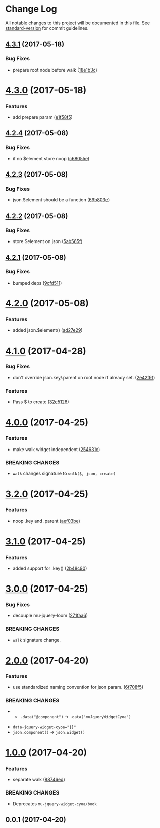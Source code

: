 # Change Log

All notable changes to this project will be documented in this file. See [standard-version](https://github.com/conventional-changelog/standard-version) for commit guidelines.

<a name="4.3.1"></a>
## [4.3.1](https://github.com/mu-lib/mu-jquery-widget-cyoa/compare/v4.3.0...v4.3.1) (2017-05-18)


### Bug Fixes

* prepare root node before walk ([18e1b3c](https://github.com/mu-lib/mu-jquery-widget-cyoa/commit/18e1b3c))



<a name="4.3.0"></a>
# [4.3.0](https://github.com/mu-lib/mu-jquery-widget-cyoa/compare/v4.2.4...v4.3.0) (2017-05-18)


### Features

* add prepare param ([e1f58f5](https://github.com/mu-lib/mu-jquery-widget-cyoa/commit/e1f58f5))



<a name="4.2.4"></a>
## [4.2.4](https://github.com/mu-lib/mu-jquery-widget-cyoa/compare/v4.2.3...v4.2.4) (2017-05-08)


### Bug Fixes

* if no $element store noop ([c68055e](https://github.com/mu-lib/mu-jquery-widget-cyoa/commit/c68055e))



<a name="4.2.3"></a>
## [4.2.3](https://github.com/mu-lib/mu-jquery-widget-cyoa/compare/v4.2.2...v4.2.3) (2017-05-08)


### Bug Fixes

* json.$element should be a function ([69b803e](https://github.com/mu-lib/mu-jquery-widget-cyoa/commit/69b803e))



<a name="4.2.2"></a>
## [4.2.2](https://github.com/mu-lib/mu-jquery-widget-cyoa/compare/v4.2.1...v4.2.2) (2017-05-08)


### Bug Fixes

* store $element on json ([5ab565f](https://github.com/mu-lib/mu-jquery-widget-cyoa/commit/5ab565f))



<a name="4.2.1"></a>
## [4.2.1](https://github.com/mu-lib/mu-jquery-widget-cyoa/compare/v4.2.0...v4.2.1) (2017-05-08)


### Bug Fixes

* bumped deps ([9cfd511](https://github.com/mu-lib/mu-jquery-widget-cyoa/commit/9cfd511))



<a name="4.2.0"></a>
# [4.2.0](https://github.com/mu-lib/mu-jquery-widget-cyoa/compare/v4.1.0...v4.2.0) (2017-05-08)


### Features

* added json.$element() ([ad27e29](https://github.com/mu-lib/mu-jquery-widget-cyoa/commit/ad27e29))



<a name="4.1.0"></a>
# [4.1.0](https://github.com/mu-lib/mu-jquery-widget-cyoa/compare/v4.0.0...v4.1.0) (2017-04-28)


### Bug Fixes

* don't override json.key/.parent on root node if already set. ([2e42f9f](https://github.com/mu-lib/mu-jquery-widget-cyoa/commit/2e42f9f))


### Features

* Pass $ to create ([32e5126](https://github.com/mu-lib/mu-jquery-widget-cyoa/commit/32e5126))



<a name="4.0.0"></a>
# [4.0.0](https://github.com/mu-lib/mu-jquery-widget-cyoa/compare/v3.2.0...v4.0.0) (2017-04-25)


### Features

* make walk widget independent ([254631c](https://github.com/mu-lib/mu-jquery-widget-cyoa/commit/254631c))


### BREAKING CHANGES

* `walk` changes signature to `walk($, json, create)`



<a name="3.2.0"></a>
# [3.2.0](https://github.com/mu-lib/mu-jquery-widget-cyoa/compare/v3.1.0...v3.2.0) (2017-04-25)


### Features

* noop .key and .parent ([aef03be](https://github.com/mu-lib/mu-jquery-widget-cyoa/commit/aef03be))



<a name="3.1.0"></a>
# [3.1.0](https://github.com/mu-lib/mu-jquery-widget-cyoa/compare/v3.0.0...v3.1.0) (2017-04-25)


### Features

* added support for .key() ([2b48c90](https://github.com/mu-lib/mu-jquery-widget-cyoa/commit/2b48c90))



<a name="3.0.0"></a>
# [3.0.0](https://github.com/mu-lib/mu-jquery-widget-cyoa/compare/v2.0.0...v3.0.0) (2017-04-25)


### Bug Fixes

* decouple mu-jquery-loom ([271faa6](https://github.com/mu-lib/mu-jquery-widget-cyoa/commit/271faa6))


### BREAKING CHANGES

* `walk` signature change.



<a name="2.0.0"></a>
# [2.0.0](https://github.com/mu-lib/mu-jquery-widget-cyoa/compare/v1.0.0...v2.0.0) (2017-04-20)


### Features

* use standardized naming convention for json param. ([6f708f5](https://github.com/mu-lib/mu-jquery-widget-cyoa/commit/6f708f5))


### BREAKING CHANGES

* - `.data("@component")` -> `.data("muJqueryWidgetCyoa")`
- `data-jquery-widget-cyoa="{}"`
- `json.component()` -> `json.widget()`



<a name="1.0.0"></a>
# [1.0.0](https://github.com/mu-lib/mu-jquery-widget-cyoa/compare/v0.0.1...v1.0.0) (2017-04-20)


### Features

* separate walk ([88746ed](https://github.com/mu-lib/mu-jquery-widget-cyoa/commit/88746ed))


### BREAKING CHANGES

* Deprecates `mu-jquery-widget-cyoa/book`



<a name="0.0.1"></a>
## 0.0.1 (2017-04-20)
